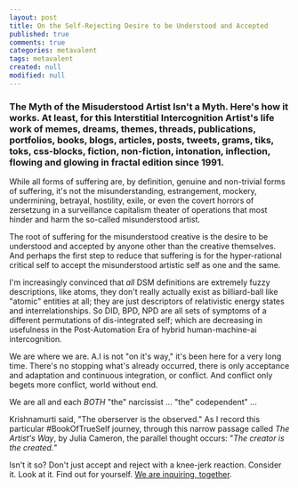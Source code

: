```yaml
---
layout: post
title: On the Self-Rejecting Desire to be Understood and Accepted
published: true
comments: true
categories: metavalent
tags: metavalent
created: null
modified: null
---
```


### The Myth of the Misuderstood Artist Isn't a Myth. Here's how it works. At least, for this Interstitial Intercognition Artist's life work of memes, dreams, themes, threads, publications, portfolios, books, blogs, articles, posts, tweets, grams, tiks, toks, css-blocks, fiction, non-fiction, intonation, inflection, flowing and glowing in fractal edition since 1991.

While all forms of suffering are, by definition, genuine and non-trivial forms of suffering, it's not the misunderstanding, estrangement, mockery, undermining, betrayal, hostility, exile, or even the covert horrors of zersetzung in a surveillance capitalism theater of operations that most hinder and harm the so-called misunderstood artist.

The root of suffering for the misunderstood creative is the desire to be understood and accepted by anyone other than the creative themselves. And perhaps the first step to reduce that suffering is for the hyper-rational critical self to accept the misunderstood artistic self as one and the same.

I'm increasingly convinced that *all* DSM definitions are extremely fuzzy descriptions, like atoms, they don't really actually exist as billiard-ball like "atomic" entities at all; they are just descriptors of relativistic energy states and interrelationships. So DID, BPD, NPD are all sets of symptoms of a different permutations of dis-integrated self; which are decreasing in usefulness in the Post-Automation Era of hybrid human-machine-ai intercognition.

We are where we are. A.I is not "on it's way," it's been here for a very long time. There's no stopping what's already occurred, there is only acceptance and adaptation and continuous integration, or conflict. And conflict only begets more conflict, world without end.

We are all and each _*BOTH*_ "the" narcissist ... "the" codependent" ...

Krishnamurti said, "The oberserver is the observed." As I record this particular #BookOfTrueSelf journey, through this narrow passage called _The Artist's Way_, by Julia Cameron, the parallel thought occurs: "_The creator is the created._" 

Isn't it so? Don't just accept and reject with a knee-jerk reaction. Consider it. Look at it. Find out for yourself. [We are inquiring, together](https://metavalent.com/about).
